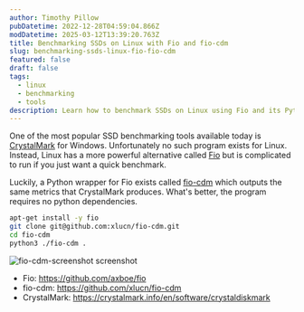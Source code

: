 ```yaml
---
author: Timothy Pillow
pubDatetime: 2022-12-28T04:59:04.866Z
modDatetime: 2025-03-12T13:39:20.763Z
title: Benchmarking SSDs on Linux with Fio and fio-cdm
slug: benchmarking-ssds-linux-fio-fio-cdm
featured: false
draft: false
tags:
  - linux
  - benchmarking
  - tools
description: Learn how to benchmark SSDs on Linux using Fio and its Python wrapper fio-cdm, a powerful alternative to CrystalDiskMark.
---
```


One of the most popular SSD benchmarking tools available today is [CrystalMark](https://crystalmark.info/en/software/crystaldiskmark/) for Windows. Unfortunately no such program exists for Linux. Instead, Linux has a more powerful alternative called [Fio](https://github.com/axboe/fio) but is complicated to run if you just want a quick benchmark.

Luckily, a Python wrapper for Fio exists called [fio-cdm](https://github.com/xlucn/fio-cdm) which outputs the same metrics that CrystalMark produces. What's better, the program requires no python dependencies.

```bash
apt-get install -y fio
git clone git@github.com:xlucn/fio-cdm.git
cd fio-cdm
python3 ./fio-cdm .
```

![fio-cdm-screenshot screenshot](/fio-cdm-screenshot.png)

- Fio: https://github.com/axboe/fio
- fio-cdm: https://github.com/xlucn/fio-cdm
- CrystalMark: https://crystalmark.info/en/software/crystaldiskmark

